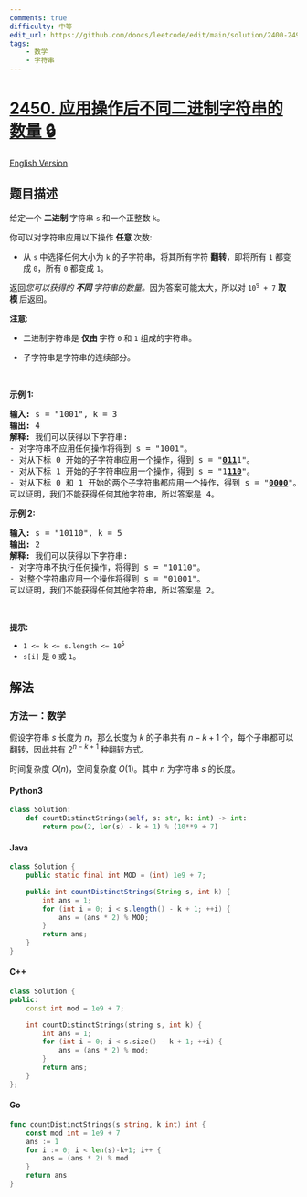 ```yaml
---
comments: true
difficulty: 中等
edit_url: https://github.com/doocs/leetcode/edit/main/solution/2400-2499/2450.Number%20of%20Distinct%20Binary%20Strings%20After%20Applying%20Operations/README.md
tags:
    - 数学
    - 字符串
---
```


<!-- problem:start -->

# [2450. 应用操作后不同二进制字符串的数量 🔒](https://leetcode.cn/problems/number-of-distinct-binary-strings-after-applying-operations)

[English Version](/solution/2400-2499/2450.Number%20of%20Distinct%20Binary%20Strings%20After%20Applying%20Operations/README_EN.md)

## 题目描述

<!-- description:start -->

<p>给定一个&nbsp;<strong>二进制&nbsp;</strong>字符串 <code>s</code> 和一个正整数 <code>k</code>。</p>

<p>你可以对字符串应用以下操作&nbsp;<strong>任意&nbsp;</strong>次数:</p>

<ul>
	<li>从 <code>s</code> 中选择任何大小为 <code>k</code> 的子字符串，将其所有字符&nbsp;<strong>翻转</strong>，即将所有 <code>1</code>&nbsp;都变成 <code>0</code>，所有 <code>0</code>&nbsp;都变成 <code>1</code>。</li>
</ul>

<p>返回<em>您可以获得的&nbsp;<strong>不同&nbsp;</strong>字符串的数量。</em>因为答案可能太大，所以对 <code>10<sup>9</sup> + 7</code>&nbsp;<strong>取模&nbsp;</strong>后返回。</p>

<p><b>注意</b>:</p>

<ul>
	<li>二进制字符串是&nbsp;<strong>仅由&nbsp;</strong>字符 <code>0</code> 和 <code>1</code> 组成的字符串。</li>
	<li>
	<p data-group="1-1">子字符串是字符串的连续部分。</p>
	</li>
</ul>

<p>&nbsp;</p>

<p><strong>示例 1:</strong></p>

<pre>
<strong>输入:</strong> s = "1001", k = 3
<strong>输出:</strong> 4
<strong>解释:</strong> 我们可以获得以下字符串:
- 对字符串不应用任何操作将得到 s = "1001"。
- 对从下标 0 开始的子字符串应用一个操作，得到 s = "<u><strong>011</strong></u>1"。
- 对从下标 1 开始的子字符串应用一个操作，得到 s = "1<u><strong>110</strong></u>"。
- 对从下标 0 和 1 开始的两个子字符串都应用一个操作，得到 s = "<u><strong>0000</strong></u>"。
可以证明，我们不能获得任何其他字符串，所以答案是 4。</pre>

<p><strong>示例 2:</strong></p>

<pre>
<strong>输入:</strong> s = "10110", k = 5
<strong>输出:</strong> 2
<strong>解释:</strong> 我们可以获得以下字符串:
- 对字符串不执行任何操作，将得到 s = "10110"。
- 对整个字符串应用一个操作将得到 s = "01001"。
可以证明，我们不能获得任何其他字符串，所以答案是 2。
</pre>

<p>&nbsp;</p>

<p><strong>提示:</strong></p>

<ul>
	<li><code>1 &lt;= k &lt;= s.length &lt;= 10<sup>5</sup></code></li>
	<li><code>s[i]</code>&nbsp;是&nbsp;<code>0</code> 或&nbsp;<code>1</code>。</li>
</ul>

<!-- description:end -->

## 解法

<!-- solution:start -->

### 方法一：数学

假设字符串 $s$ 长度为 $n$，那么长度为 $k$ 的子串共有 $n - k + 1$ 个，每个子串都可以翻转，因此共有 $2^{n - k + 1}$ 种翻转方式。

时间复杂度 $O(n)$，空间复杂度 $O(1)$。其中 $n$ 为字符串 $s$ 的长度。

<!-- tabs:start -->

#### Python3

```python
class Solution:
    def countDistinctStrings(self, s: str, k: int) -> int:
        return pow(2, len(s) - k + 1) % (10**9 + 7)
```

#### Java

```java
class Solution {
    public static final int MOD = (int) 1e9 + 7;

    public int countDistinctStrings(String s, int k) {
        int ans = 1;
        for (int i = 0; i < s.length() - k + 1; ++i) {
            ans = (ans * 2) % MOD;
        }
        return ans;
    }
}
```

#### C++

```cpp
class Solution {
public:
    const int mod = 1e9 + 7;

    int countDistinctStrings(string s, int k) {
        int ans = 1;
        for (int i = 0; i < s.size() - k + 1; ++i) {
            ans = (ans * 2) % mod;
        }
        return ans;
    }
};
```

#### Go

```go
func countDistinctStrings(s string, k int) int {
	const mod int = 1e9 + 7
	ans := 1
	for i := 0; i < len(s)-k+1; i++ {
		ans = (ans * 2) % mod
	}
	return ans
}
```

<!-- tabs:end -->

<!-- solution:end -->

<!-- problem:end -->
